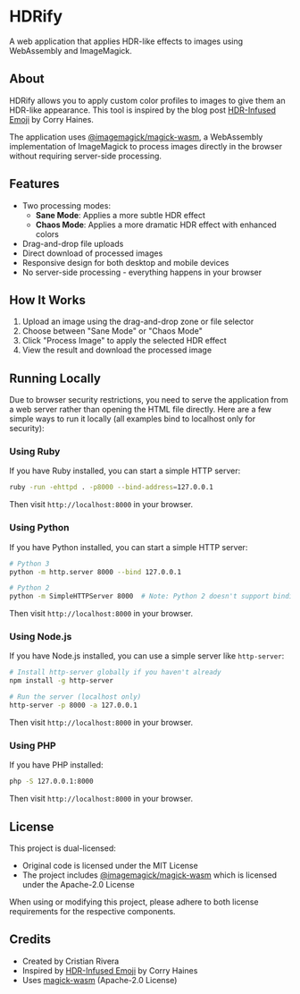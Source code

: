 # HDRify

A web application that applies HDR-like effects to images using WebAssembly and ImageMagick.

## About

HDRify allows you to apply custom color profiles to images to give them an HDR-like appearance. This tool is inspired by the blog post [HDR-Infused Emoji](https://sharpletters.net/2025/04/16/hdr-emoji/) by Corry Haines.

The application uses [@imagemagick/magick-wasm](https://github.com/dlemstra/magick-wasm), a WebAssembly implementation of ImageMagick to process images directly in the browser without requiring server-side processing.

## Features

- Two processing modes:
  - **Sane Mode**: Applies a more subtle HDR effect
  - **Chaos Mode**: Applies a more dramatic HDR effect with enhanced colors
- Drag-and-drop file uploads
- Direct download of processed images
- Responsive design for both desktop and mobile devices
- No server-side processing - everything happens in your browser

## How It Works

1. Upload an image using the drag-and-drop zone or file selector
2. Choose between "Sane Mode" or "Chaos Mode"
3. Click "Process Image" to apply the selected HDR effect
4. View the result and download the processed image

## Running Locally

Due to browser security restrictions, you need to serve the application from a web server rather than opening the HTML file directly. Here are a few simple ways to run it locally (all examples bind to localhost only for security):

### Using Ruby

If you have Ruby installed, you can start a simple HTTP server:

```bash
ruby -run -ehttpd . -p8000 --bind-address=127.0.0.1
```

Then visit `http://localhost:8000` in your browser.

### Using Python

If you have Python installed, you can start a simple HTTP server:

```bash
# Python 3
python -m http.server 8000 --bind 127.0.0.1

# Python 2
python -m SimpleHTTPServer 8000  # Note: Python 2 doesn't support binding to specific address
```

Then visit `http://localhost:8000` in your browser.

### Using Node.js

If you have Node.js installed, you can use a simple server like `http-server`:

```bash
# Install http-server globally if you haven't already
npm install -g http-server

# Run the server (localhost only)
http-server -p 8000 -a 127.0.0.1
```

Then visit `http://localhost:8000` in your browser.

### Using PHP

If you have PHP installed:

```bash
php -S 127.0.0.1:8000
```

Then visit `http://localhost:8000` in your browser.

## License

This project is dual-licensed:
- Original code is licensed under the MIT License
- The project includes [@imagemagick/magick-wasm](https://github.com/dlemstra/magick-wasm) which is licensed under the Apache-2.0 License

When using or modifying this project, please adhere to both license requirements for the respective components.

## Credits

- Created by Cristian Rivera
- Inspired by [HDR-Infused Emoji](https://sharpletters.net/2025/04/16/hdr-emoji/) by Corry Haines
- Uses [magick-wasm](https://github.com/dlemstra/magick-wasm) (Apache-2.0 License)
